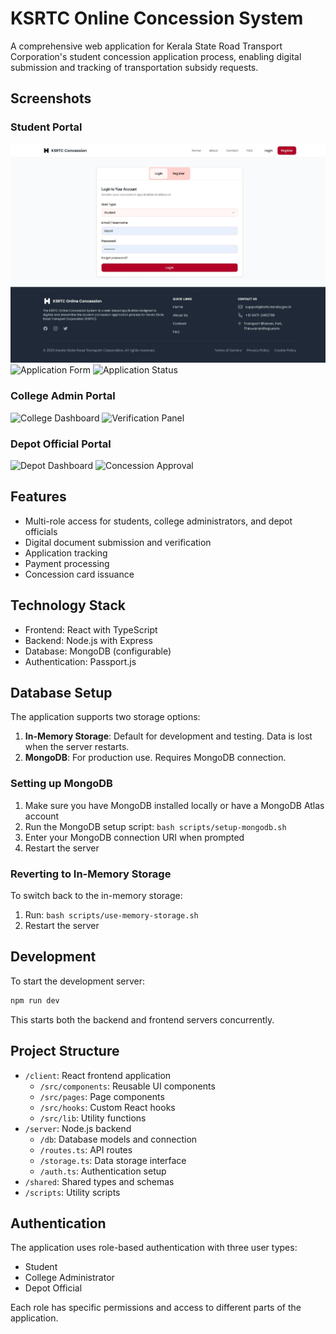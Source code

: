# KSRTC Online Concession System

A comprehensive web application for Kerala State Road Transport Corporation's student concession application process, enabling digital submission and tracking of transportation subsidy requests.

## Screenshots

### Student Portal
![Student Login](/images/Login_page.jpeg)
![Application Form](/images/application-form.png)
![Application Status](/images/application-status.png)

### College Admin Portal
![College Dashboard](/images/college-dashboard.png)
![Verification Panel](/images/verification-panel.png)

### Depot Official Portal
![Depot Dashboard](/images/depot-dashboard.png)
![Concession Approval](/images/concession-approval.png)


## Features

- Multi-role access for students, college administrators, and depot officials
- Digital document submission and verification
- Application tracking
- Payment processing
- Concession card issuance

## Technology Stack

- Frontend: React with TypeScript
- Backend: Node.js with Express
- Database: MongoDB (configurable)
- Authentication: Passport.js

## Database Setup

The application supports two storage options:

1. **In-Memory Storage**: Default for development and testing. Data is lost when the server restarts.
2. **MongoDB**: For production use. Requires MongoDB connection.

### Setting up MongoDB

1. Make sure you have MongoDB installed locally or have a MongoDB Atlas account
2. Run the MongoDB setup script: `bash scripts/setup-mongodb.sh`
3. Enter your MongoDB connection URI when prompted
4. Restart the server

### Reverting to In-Memory Storage

To switch back to the in-memory storage:

1. Run: `bash scripts/use-memory-storage.sh`
2. Restart the server

## Development

To start the development server:

```bash
npm run dev
```

This starts both the backend and frontend servers concurrently.

## Project Structure

- `/client`: React frontend application
  - `/src/components`: Reusable UI components
  - `/src/pages`: Page components
  - `/src/hooks`: Custom React hooks
  - `/src/lib`: Utility functions
- `/server`: Node.js backend
  - `/db`: Database models and connection
  - `/routes.ts`: API routes
  - `/storage.ts`: Data storage interface
  - `/auth.ts`: Authentication setup
- `/shared`: Shared types and schemas
- `/scripts`: Utility scripts

## Authentication

The application uses role-based authentication with three user types:
- Student
- College Administrator
- Depot Official

Each role has specific permissions and access to different parts of the application.

